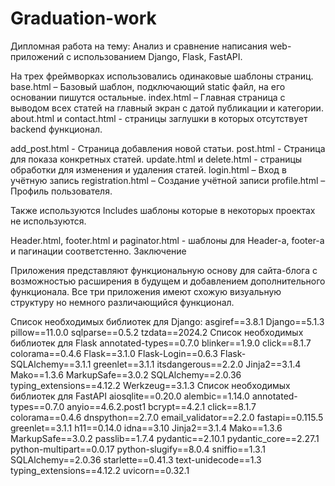 # Graduation-work
Дипломная работа на тему: Анализ и сравнение написания web-приложений с использованием Django, Flask, FastAPI.

На трех фреймворках использовались одинаковые шаблоны страниц.
base.html – Базовый шаблон, подключающий static файл, на его основании пишутся остальные. 
index.html – Главная страница с выводом всех статей на главный экран с датой публикации и категории.
about.html и contact.html - страницы заглушки в которых отсутствует backend функционал.

add_post.html - Страница добавления новой статьи.
post.html - Страница для показа конкретных статей.
update.html и delete.html - страницы обработки для изменения и удаления статей.
login.html – Вход в учётную запись
registration.html – Создание учётной записи
profile.html – Профиль пользователя.

Также используются Includes шаблоны которые в некоторых проектах не используются.

Header.html, footer.html и paginator.html - шаблоны для Header-а, footer-а и пагинации соответстенно.
Заключение

Приложения представляют функциональную основу для сайта-блога с возможностью расширения в будущем и добавлением дополнительного функционала. Все три приложения имеют схожую визуальную структуру но немного различающийся функционал.


Список необходимых библиотек для Django:
asgiref==3.8.1
Django==5.1.3
pillow==11.0.0
sqlparse==0.5.2
tzdata==2024.2
Список необходимых библиотек для Flask
annotated-types==0.7.0
blinker==1.9.0
click==8.1.7
colorama==0.4.6
Flask==3.1.0
Flask-Login==0.6.3
Flask-SQLAlchemy==3.1.1
greenlet==3.1.1
itsdangerous==2.2.0
Jinja2==3.1.4
Mako==1.3.6
MarkupSafe==3.0.2
SQLAlchemy==2.0.36
typing_extensions==4.12.2
Werkzeug==3.1.3
Список необходимых библиотек для FastAPI
aiosqlite==0.20.0
alembic==1.14.0
annotated-types==0.7.0
anyio==4.6.2.post1
bcrypt==4.2.1
click==8.1.7
colorama==0.4.6
dnspython==2.7.0
email_validator==2.2.0
fastapi==0.115.5
greenlet==3.1.1
h11==0.14.0
idna==3.10
Jinja2==3.1.4
Mako==1.3.6
MarkupSafe==3.0.2
passlib==1.7.4
pydantic==2.10.1
pydantic_core==2.27.1
python-multipart==0.0.17
python-slugify==8.0.4
sniffio==1.3.1
SQLAlchemy==2.0.36
starlette==0.41.3
text-unidecode==1.3
typing_extensions==4.12.2
uvicorn==0.32.1
